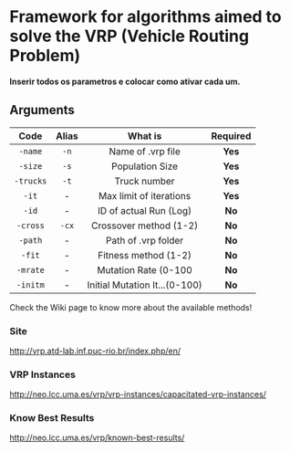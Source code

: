 # Framework for algorithms aimed to solve the VRP (Vehicle Routing Problem)

#### Inserir todos os parametros e colocar como ativar cada um.

## Arguments

  Code     | Alias   | What is                       | Required   
 :-----:   | :-----: | :----------------:            | :--------:   
 `-name`   | `-n`    | Name of .vrp file             | **Yes**           
 `-size`   | `-s`    | Population Size               | **Yes**
 `-trucks` | `-t`    | Truck number                  | **Yes**
 `-it`     | -       | Max limit of iterations       | **Yes**            
 `-id`     | -       | ID of actual Run (Log)        | **No**
 `-cross`  | `-cx`   | Crossover method (1-2)        | **No**
 `-path`   | -       | Path of .vrp folder           | **No**
 `-fit`    | -       | Fitness method   (1-2)        | **No**
 `-mrate`  | -       | Mutation Rate (0-100          | **No**
 `-initm`  | -       | Initial Mutation It...(0-100) | **No**
 
Check the Wiki page to know more about the available methods!


### Site 
http://vrp.atd-lab.inf.puc-rio.br/index.php/en/

### VRP Instances
http://neo.lcc.uma.es/vrp/vrp-instances/capacitated-vrp-instances/
### Know Best Results
http://neo.lcc.uma.es/vrp/known-best-results/

